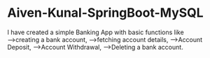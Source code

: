 # Aiven-Kunal-SpringBoot-MySQL

I have created a simple Banking App with basic functions like  
-->creating a bank account, 
-->fetching account details, 
-->Account Deposit,
-->Account Withdrawal,
-->Deleting a bank account.  
